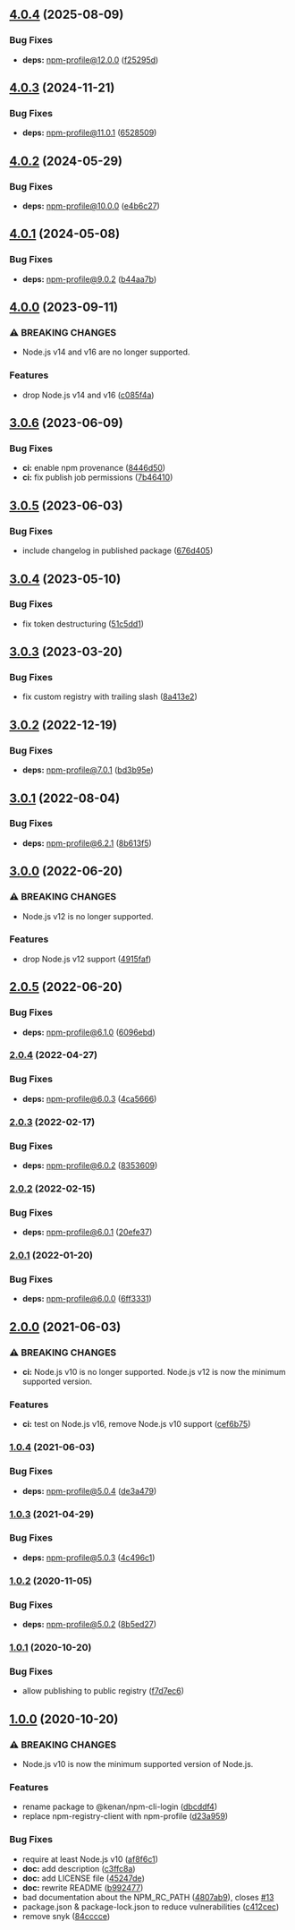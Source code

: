 ## [4.0.4](https://github.com/kenany/npm-cli-login/compare/v4.0.3...v4.0.4) (2025-08-09)

### Bug Fixes

* **deps:** npm-profile@12.0.0 ([f25295d](https://github.com/kenany/npm-cli-login/commit/f25295d96b79bfd103f9cddeb7ae004591a79693))

## [4.0.3](https://github.com/kenany/npm-cli-login/compare/v4.0.2...v4.0.3) (2024-11-21)

### Bug Fixes

* **deps:** npm-profile@11.0.1 ([6528509](https://github.com/kenany/npm-cli-login/commit/652850955e2f7a6dbb54807e4eb91aa389372940))

## [4.0.2](https://github.com/kenany/npm-cli-login/compare/v4.0.1...v4.0.2) (2024-05-29)


### Bug Fixes

* **deps:** npm-profile@10.0.0 ([e4b6c27](https://github.com/kenany/npm-cli-login/commit/e4b6c274facfaadf05f24daf34ae3f3d85b3cbd6))

## [4.0.1](https://github.com/kenany/npm-cli-login/compare/v4.0.0...v4.0.1) (2024-05-08)


### Bug Fixes

* **deps:** npm-profile@9.0.2 ([b44aa7b](https://github.com/kenany/npm-cli-login/commit/b44aa7b4d60cad1cabbeb1b86aca39547ec54aed))

## [4.0.0](https://github.com/kenany/npm-cli-login/compare/v3.0.6...v4.0.0) (2023-09-11)


### ⚠ BREAKING CHANGES

* Node.js v14 and v16 are no longer supported.

### Features

* drop Node.js v14 and v16 ([c085f4a](https://github.com/kenany/npm-cli-login/commit/c085f4a634a2d5ab29fce5085117e2312da206f8))

## [3.0.6](https://github.com/kenany/npm-cli-login/compare/v3.0.5...v3.0.6) (2023-06-09)


### Bug Fixes

* **ci:** enable npm provenance ([8446d50](https://github.com/kenany/npm-cli-login/commit/8446d50bf748042bd98ae0791c552d1f3277dc31))
* **ci:** fix publish job permissions ([7b46410](https://github.com/kenany/npm-cli-login/commit/7b464102d5452cb3d638c9382ac5755b2ecc30d5))

## [3.0.5](https://github.com/kenany/npm-cli-login/compare/v3.0.4...v3.0.5) (2023-06-03)


### Bug Fixes

* include changelog in published package ([676d405](https://github.com/kenany/npm-cli-login/commit/676d40548a428d2a82c862837bd43d78c7ab8ccd))

## [3.0.4](https://github.com/kenany/npm-cli-login/compare/v3.0.3...v3.0.4) (2023-05-10)


### Bug Fixes

* fix token destructuring ([51c5dd1](https://github.com/kenany/npm-cli-login/commit/51c5dd1d45bcac02ec233a0a1c703602467c9833))

## [3.0.3](https://github.com/kenany/npm-cli-login/compare/v3.0.2...v3.0.3) (2023-03-20)


### Bug Fixes

* fix custom registry with trailing slash ([8a413e2](https://github.com/kenany/npm-cli-login/commit/8a413e22bff99d6f72e04b797846df4f94f0b179))

## [3.0.2](https://github.com/kenany/npm-cli-login/compare/v3.0.1...v3.0.2) (2022-12-19)


### Bug Fixes

* **deps:** npm-profile@7.0.1 ([bd3b95e](https://github.com/kenany/npm-cli-login/commit/bd3b95eb5a70e4692e218371c2b06865de10ee13))

## [3.0.1](https://github.com/kenany/npm-cli-login/compare/v3.0.0...v3.0.1) (2022-08-04)


### Bug Fixes

* **deps:** npm-profile@6.2.1 ([8b613f5](https://github.com/kenany/npm-cli-login/commit/8b613f5c7f6236ceaf789c507bd47b44480f0a6d))

## [3.0.0](https://github.com/kenany/npm-cli-login/compare/v2.0.5...v3.0.0) (2022-06-20)


### ⚠ BREAKING CHANGES

* Node.js v12 is no longer supported.

### Features

* drop Node.js v12 support ([4915faf](https://github.com/kenany/npm-cli-login/commit/4915fafcbdb8543fcef0f95ab2c3f8f0d463a90b))

## [2.0.5](https://github.com/kenany/npm-cli-login/compare/v2.0.4...v2.0.5) (2022-06-20)


### Bug Fixes

* **deps:** npm-profile@6.1.0 ([6096ebd](https://github.com/kenany/npm-cli-login/commit/6096ebd6ed09a634604ee177922f278cad46ef9d))

### [2.0.4](https://github.com/kenany/npm-cli-login/compare/v2.0.3...v2.0.4) (2022-04-27)


### Bug Fixes

* **deps:** npm-profile@6.0.3 ([4ca5666](https://github.com/kenany/npm-cli-login/commit/4ca566684b5eeb332641f3e107a00dd1b8cd1598))

### [2.0.3](https://github.com/kenany/npm-cli-login/compare/v2.0.2...v2.0.3) (2022-02-17)


### Bug Fixes

* **deps:** npm-profile@6.0.2 ([8353609](https://github.com/kenany/npm-cli-login/commit/8353609172680d6e9dfc48efd55269f7ab0b04b0))

### [2.0.2](https://github.com/kenany/npm-cli-login/compare/v2.0.1...v2.0.2) (2022-02-15)


### Bug Fixes

* **deps:** npm-profile@6.0.1 ([20efe37](https://github.com/kenany/npm-cli-login/commit/20efe377dbb9c63b2b8116d05f6b42f75ebd00e5))

### [2.0.1](https://github.com/kenany/npm-cli-login/compare/v2.0.0...v2.0.1) (2022-01-20)


### Bug Fixes

* **deps:** npm-profile@6.0.0 ([6ff3331](https://github.com/kenany/npm-cli-login/commit/6ff333110ad8e2701c03125b2f782faeff597711))

## [2.0.0](https://github.com/kenany/npm-cli-login/compare/v1.0.4...v2.0.0) (2021-06-03)


### ⚠ BREAKING CHANGES

* **ci:** Node.js v10 is no longer supported. Node.js v12 is now
the minimum supported version.

### Features

* **ci:** test on Node.js v16, remove Node.js v10 support ([cef6b75](https://github.com/kenany/npm-cli-login/commit/cef6b75fd00a042bdfa0dca0e3a64d1047d9fd7e))

### [1.0.4](https://github.com/kenany/npm-cli-login/compare/v1.0.3...v1.0.4) (2021-06-03)


### Bug Fixes

* **deps:** npm-profile@5.0.4 ([de3a479](https://github.com/kenany/npm-cli-login/commit/de3a479cb0ac81e5a6b19e32d2db8a760d4ee1de))

### [1.0.3](https://github.com/kenany/npm-cli-login/compare/v1.0.2...v1.0.3) (2021-04-29)


### Bug Fixes

* **deps:** npm-profile@5.0.3 ([4c496c1](https://github.com/kenany/npm-cli-login/commit/4c496c1c9cad4bff7804ee4ed48f0240fb1b874e))

### [1.0.2](https://github.com/kenany/npm-cli-login/compare/v1.0.1...v1.0.2) (2020-11-05)


### Bug Fixes

* **deps:** npm-profile@5.0.2 ([8b5ed27](https://github.com/kenany/npm-cli-login/commit/8b5ed27dd153e3e4697363e279fe5e519d44b496))

### [1.0.1](https://github.com/kenany/npm-cli-login/compare/v1.0.0...v1.0.1) (2020-10-20)


### Bug Fixes

* allow publishing to public registry ([f7d7ec6](https://github.com/kenany/npm-cli-login/commit/f7d7ec6e6fadedcf003ffc56a68bbdf379a175c6))

## [1.0.0](https://github.com/kenany/npm-cli-login/compare/v0.1.1...v1.0.0) (2020-10-20)


### ⚠ BREAKING CHANGES

* Node.js v10 is now the minimum supported version of
Node.js.

### Features

* rename package to @kenan/npm-cli-login ([dbcddf4](https://github.com/kenany/npm-cli-login/commit/dbcddf4a50a4435396892ccddeed4041f9eb13a8))
* replace npm-registry-client with npm-profile ([d23a959](https://github.com/kenany/npm-cli-login/commit/d23a959baa084ecdae403383c30385c5a5836cac))


### Bug Fixes

* require at least Node.js v10 ([af8f6c1](https://github.com/kenany/npm-cli-login/commit/af8f6c17c66902bc970624f3e113cb36d61bf463))
* **doc:** add description ([c3ffc8a](https://github.com/kenany/npm-cli-login/commit/c3ffc8a1691165427844cd8898afb15997a89626))
* **doc:** add LICENSE file ([45247de](https://github.com/kenany/npm-cli-login/commit/45247de135a93df96d07241d93ce2da106b803d9))
* **doc:** rewrite README ([b992477](https://github.com/kenany/npm-cli-login/commit/b9924774b05570032ddd10bed9936281e07d3c89))
* bad documentation about the NPM_RC_PATH ([4807ab9](https://github.com/kenany/npm-cli-login/commit/4807ab9a40b325d1087bacfcad6691131e3ab991)), closes [#13](https://github.com/kenany/npm-cli-login/issues/13)
* package.json & package-lock.json to reduce vulnerabilities ([c412cec](https://github.com/kenany/npm-cli-login/commit/c412cec6dfcb9ba5bfea41490b84ea2983456e45))
* remove snyk ([84cccce](https://github.com/kenany/npm-cli-login/commit/84cccce8e1d78977e0a027a791e819b6adabb759))
